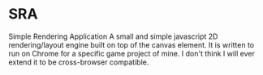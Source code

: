 SRA
===
Simple Rendering Application
A small and simple javascript 2D rendering/layout engine built on top of the canvas element.
It is written to run on Chrome for a specific game project of mine.
I don't think I will ever extend it to be cross-browser compatible.

